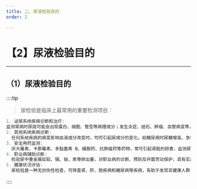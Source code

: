 ```yaml
---
title: 二、尿液检验目的
order: 2

---
```


# 【2】尿液检验目的

<kaodian :text="'临床检验基础记忆卡'" />

<!-- ###### 第六章 尿液生成和标本采集及处理

> 临床检验基础 -->

<beitiL/>

---

## （1）尿液检验目的

<son :text="'临床检验基础检验记忆卡'" text1="（1）尿液检验目的" :textOption="[['了解','专业知识','相关专业知识'],['了解','相关专业知识','专业知识'],['了解','相关专业知识','专业知识']]" />
::::tip

> 尿检验是临床上最常用的重要检测项目：

```js
1. 泌尿系统疾病诊断和治疗:
监测肾病时尿就可能会出现蛋白、细胞、管型等病理成分；发生炎症、结石、肿瘤、血管病变等，各种产物可进入尿，引起尿成分的变化。
2. 其他系统疾病诊断:
  任何系统疾病的病变影响血液成分改变时，均可引起尿成分的变化。如糖尿病时尿糖增高、急性胰腺炎时尿淀粉酶增高、肝胆疾病时尿胆色素增高等。
3. 安全用药监测:
  庆大霉素、卡那霉素、多黏菌素 B、磺胺药、抗肿瘤药等药物，常可引起肾脏的损害，监测尿的改变，可及时采取措施，确保用药安全。
4. 职业病辅助诊断:
  检验尿中重金属如铅、镉、铋、汞等排出量，对职业病的诊断、预防及开展劳动保护，具有实用的价值。
5. 健康状况评估:
  尿检验是一种无创伤性检查，可筛查肾、肝、胆疾病和糖尿病等疾病，有助于发现亚健康人群，进行早期诊断及疾病预防。
```

::::

